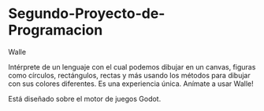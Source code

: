 # Segundo-Proyecto-de-Programacion
Walle

Intérprete de un lenguaje con el cual podemos dibujar en un canvas, figuras como círculos,
rectángulos, rectas y más usando los métodos para dibujar con sus colores diferentes.
Es una experiencia única. Anímate a usar Walle!

Está diseñado sobre el motor de juegos Godot.


